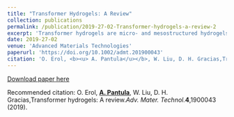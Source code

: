 ```yaml
---
title: "Transformer Hydrogels: A Review"
collection: publications
permalink: /publication/2019-27-02-Transformer-hydrogels-a-review-2
excerpt: 'Transformer hydrogels are micro- and mesostructured hydrogels that display a dramatic transformation of shape, form, or dimension with associated changes in function, due to engineered local variations such as in swelling or stiffness, in response to external controls or environmental stimuli. This review describes principles that can be utilized to fabricate transformer hydrogels such as by layering, patterning, or generating anisotropy, and gradients.'
date: 2019-27-02
venue: 'Advanced Materials Technologies'
paperurl: 'https://doi.org/10.1002/admt.201900043'
citation: 'O. Erol, <b><u> A. Pantula</u></b>, W. Liu, D. H. Gracias,Transformer hydrogels: A review.<i>Adv. Mater. Technol.</i><b>4</b>,1900043 (2019).'
---
```


[Download paper here](https://doi.org/10.1002/admt.201900043)

Recommended citation: O. Erol, <b><u> A. Pantula</u></b>, W. Liu, D. H. Gracias,Transformer hydrogels: A review.<i>Adv. Mater. Technol.</i><b>4</b>,1900043 (2019).
